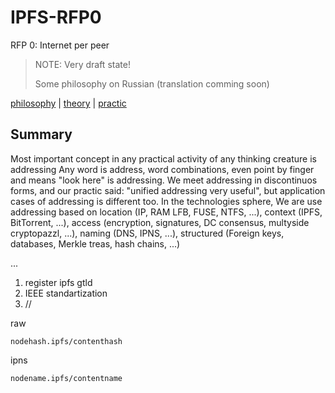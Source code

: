 # IPFS-RFP0
RFP 0: Internet per peer

> NOTE: Very draft state!
>
> Some philosophy on Russian (translation comming soon)
 
[philosophy](https://github.com/stels-community/IPFS-RFP0/blob/master/README.RU.md) | [theory](https://github.com/stels-community/IPFS-RFP0/blob/master/IDEA.RU.md) | [practic](https://stels-community.github.io/)

## Summary

Most important concept in any practical activity of any thinking creature is addressing
Any word is address, word combinations, even point by finger and means "look here" is addressing.
We meet addressing in discontinuos forms, and our practic said: "unified addressing very useful", but application cases of addressing is different too. In the technologies sphere, We are use addressing based on location (IP, RAM LFB, FUSE, NTFS, ...), context (IPFS, BitTorrent, ...), access (encryption, signatures, DC consensus, multyside cryptopazzl, ...), naming (DNS, IPNS, ...), structured (Foreign keys, databases, Merkle treas, hash chains, ...)




...

1. register ipfs gtld
2. IEEE standartization
3. //

raw

`nodehash.ipfs/contenthash`

ipns

`nodename.ipfs/contentname`
